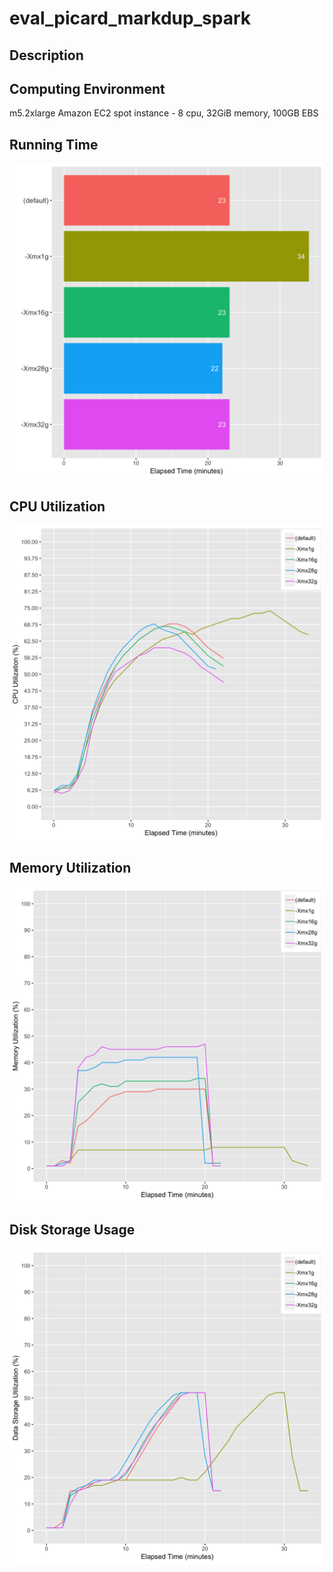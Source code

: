 # eval_picard_markdup_spark

## Description


## Computing Environment
m5.2xlarge Amazon EC2 spot instance - 8 cpu, 32GiB memory, 100GB EBS

## Running Time
![Running Time](output/running_time.png)

## CPU Utilization
![CPU Utilization](output/cpu_utilization.png)

## Memory Utilization
![Memory Utilization](output/memory_utilization.png)

## Disk Storage Usage
![Disk Storage Usage](output/disk_storage_usage.png)
